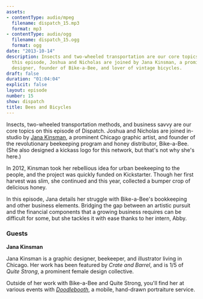 ```yaml
---
assets:
- contentType: audio/mpeg
  filename: dispatch_15.mp3
  format: mp3
- contentType: audio/ogg
  filename: dispatch_15.ogg
  format: ogg
date: "2013-10-14"
description: Insects and two-wheeled transportation are our core topics today. In
  this episode, Joshua and Nicholas are joined by Jana Kinsman, a prominent Chicago
  designer, founder of Bike-a-Bee, and lover of vintage bicycles.
draft: false
duration: "01:04:04"
explicit: false
layout: episode
number: 15
show: dispatch
title: Bees and Bicycles
---
```

Insects, two-wheeled transportation methods, and business savvy are our core topics on this episode of Dispatch. Joshua and Nicholas are joined in-studio by [Jana Kinsman](http://www.janakinsman.com), a prominent Chicago graphic artist, and founder of the revolutionary beekeeping program and honey distributor, Bike-a-Bee. (She also designed a kickass logo for this network, but that's not why she's here.)

In 2012, Kinsman took her rebellious idea for urban beekeeping to the people, and the project was quickly funded on Kickstarter. Though her first harvest was slim, she continued and this year, collected a bumper crop of delicious honey.

In this episode, Jana details her struggle with Bike-a-Bee's bookkeeping and other business elements. Bridging the gap between an artistic pursuit and the financial components that a growing business requires can be difficult for some, but she tackles it with ease thanks to her intern, Abby.

### Guests

**Jana Kinsman**

Jana Kinsman is a graphic designer, beekeeper, and illustrator living in Chicago. Her work has been featured by _Crate and Barrel_, and is 1/5 of _Quite Strong_, a prominent female design collective.

Outside of her work with Bike-a-Bee and Quite Strong, you'll find her at various events with [_Doodlebooth_](http://doodlebooth.me), a mobile, hand-drawn portraiture service.